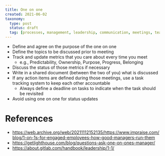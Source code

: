 ```yaml
---
title: One on one
created: 2021-06-02
taxonomy:
  type: post
  status: draft
  tag: [processes, management, leadership, communication, meetings, team-management]
---
```


* Define and agree on the purpose of the one on one
* Define the topics to be discussed prior to meeting
* Track and update metrics that you care about every time you meet
  * e.g., Predictability, Ownership, Purpose, Progress, Belonging
* Discuss the status of those metrics if necessary
* Write in a shared document (between the two of you) what is discussed
* If any action items are defined during those meetings, use a task tracking system to keep each other accountable
  * Always define a deadline on tasks to indicate when the task should be revisited
* Avoid using one on one for status updates

# References
* https://web.archive.org/web/20211112152135/https://www.impraise.com/blog/1-on-1s-for-engaged-employees-how-good-managers-run-them
* https://getlighthouse.com/blog/questions-ask-one-on-ones-manager/
* https://about.gitlab.com/handbook/leadership/1-1/
